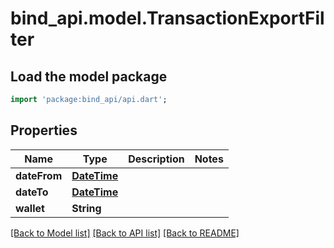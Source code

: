 # bind_api.model.TransactionExportFilter

## Load the model package
```dart
import 'package:bind_api/api.dart';
```

## Properties
Name | Type | Description | Notes
------------ | ------------- | ------------- | -------------
**dateFrom** | [**DateTime**](DateTime.md) |  | 
**dateTo** | [**DateTime**](DateTime.md) |  | 
**wallet** | **String** |  | 

[[Back to Model list]](../README.md#documentation-for-models) [[Back to API list]](../README.md#documentation-for-api-endpoints) [[Back to README]](../README.md)


